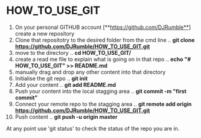 # HOW_TO_USE_GIT

1) On your personal GITHUB account [**https://github.com/DJRumble**] create a new repository
2) Clone that repositotry to the desired folder from the cmd line
.. **git clone https://github.com/DJRumble/HOW_TO_USE_GIT.git**
3) move to the directory 
.. **cd HOW_TO_USE_GIT/**
4) create a read me file to explain what is going on in that repo 
.. **echo "# HOW_TO_USE_GIT" >> README.md**
5) manually drag and drop any other content into that directory
6) Initialise the git repo 
.. **git init**
7) Add your content 
.. **git add README.md**
8) Push your content into the local stagging area 
.. **git commit -m "first commit"**
9) Connect your remote repo to the stagging area 
.. **git remote add origin https://github.com/DJRumble/HOW_TO_USE_GIT.git**
10) Push content 
.. **git push -u origin master**

At any point use 'git status' to check the status of the repo you are in. 
